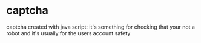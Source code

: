 # captcha
captcha created with java script: it's something for checking that your not a robot and it's usually for the users account safety

